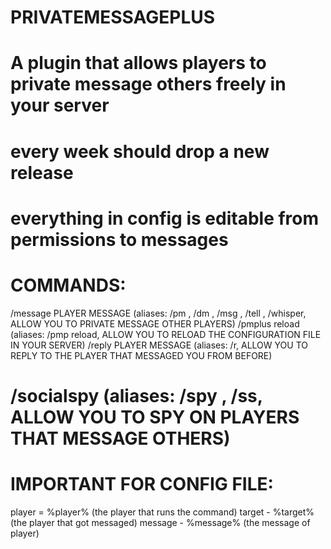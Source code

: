 # PRIVATEMESSAGEPLUS

# A plugin that allows players to private message others freely in your server 
# every week should drop a new release
# everything in config is editable from permissions to messages 



# COMMANDS:
/message PLAYER MESSAGE (aliases: /pm , /dm , /msg , /tell , /whisper, ALLOW YOU TO PRIVATE MESSAGE OTHER PLAYERS)
/pmplus reload (aliases: /pmp reload, ALLOW YOU TO RELOAD THE CONFIGURATION FILE IN YOUR SERVER)
/reply PLAYER MESSAGE (aliases: /r, ALLOW YOU TO REPLY TO THE PLAYER THAT MESSAGED YOU FROM BEFORE)
# /socialspy (aliases: /spy , /ss, ALLOW YOU TO SPY ON PLAYERS THAT MESSAGE OTHERS)


# IMPORTANT FOR CONFIG FILE:
player = %player% (the player that runs the command)
target - %target% (the player that got messaged)
message - %message% (the message of player)


